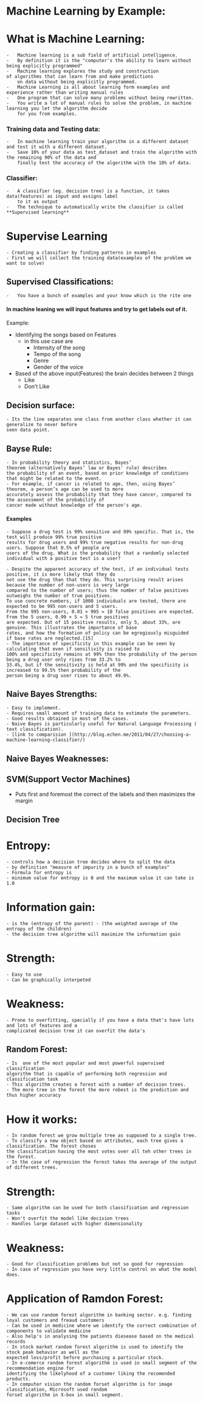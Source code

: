# Machine Learning by Example:
# What is Machine Learning:
    -	Machine learning is a sub field of artificial intelligence.
    -	By definition it is the "computer's the ability to learn without being explicitly programmed"
    -	Machine learning explores the study and construction of algorithms that can learn from and make predictions
        on data without being explicitly programmed.
    -	Machine Learning is all about learning form examples and experience rather than writing manual rules
    -	One program that can solve many problems without being rewritten.
    -   You write a lot of manual rules to solve the problem, in machine learning you let the algorithm decide
        for you from examples.

### Training data and Testing data:
    -	In machine learning train your algorithm in a different dataset and test it with a different dataset.
    -	Save 10% of your data as test_dataset and train the algorithm with the remaining 90% of the data and
        finally test the accuracy of the algorithm with the 10% of data.

### Classifier:
    -	A classifier (eg. decision tree) is a function, it takes data(features) as input and assigns label
        to it as output
    -	The technique to automatically write the classifier is called **Supervised learning**

# Supervise Learning
    - Creating a classifier by finding patterns in examples
    - First we will collect the training data(examples of the problem we want to solve)

## Supervised Classifications:
    -	You have a bunch of examples and your know which is the rite one

#### In machine leaning we will input features and try to get labels out of it.
Example:
- Identifying the songs based on Features
    - in this use case are
        - Intensity of the song
        - Tempo of the song
        - Genre
        - Gender of the voice
- Based of the above input(Features) the brain decides between 2 things
    - Like
    - Don’t Like

## Decision surface:
    - Its the line separates one class from another class whether it can generalize to never before
    seen data point.

## Bayse Rule:

    - In probability theory and statistics, Bayes’ theorem (alternatively Bayes’ law or Bayes' rule) describes
    the probability of an event, based on prior knowledge of conditions that might be related to the event.
    - For example, if cancer is related to age, then, using Bayes’ theorem, a person’s age can be used to more
    accurately assess the probability that they have cancer, compared to the assessment of the probability of
    cancer made without knowledge of the person's age.

#### Examples
    - Suppose a drug test is 99% sensitive and 99% specific. That is, the test will produce 99% true positive
    results for drug users and 99% true negative results for non-drug users. Suppose that 0.5% of people are
    users of the drug. What is the probability that a randomly selected individual with a positive test is a user?

    - Despite the apparent accuracy of the test, if an individual tests positive, it is more likely that they do 
    not use the drug than that they do. This surprising result arises because the number of non-users is very large
    compared to the number of users; thus the number of false positives outweighs the number of true positives.
    To use concrete numbers, if 1000 individuals are tested, there are expected to be 995 non-users and 5 users.
    From the 995 non-users, 0.01 × 995 ≃ 10 false positives are expected. From the 5 users, 0.99 × 5 ≈ 5 true positives
    are expected. Out of 15 positive results, only 5, about 33%, are genuine. This illustrates the importance of base
    rates, and how the formation of policy can be egregiously misguided if base rates are neglected.[15]
    - The importance of specificity in this example can be seen by calculating that even if sensitivity is raised to
    100% and specificity remains at 99% then the probability of the person being a drug user only rises from 33.2% to
    33.4%, but if the sensitivity is held at 99% and the specificity is increased to 99.5% then probability of the
    person being a drug user rises to about 49.9%.

## Naive Bayes Strengths:
    - Easy to implement.
    - Requires small amount of training data to estimate the parameters.
    - Good results obtained in most of the cases.
    - Naive Bayes is particularly useful for Natural Language Processing ( text classification).
    - [link to comparision ](http://blog.echen.me/2011/04/27/choosing-a-machine-learning-classifier/)

## Naive Bayes Weaknesses:


## SVM(Support Vector Machines)
- Puts first and foremost the correct of the labels and then maximizes the margin

## Decision Tree

# Entropy:
    - controls how a decision tree decides where to split the data
    - by definition "measure of impurity in a bunch of examples"
    - Formula for entropy is
    - minimum value for entropy is 0 and the maximum value it can take is 1.0
# Information gain:
    - is the (entropy of the parent) - (the weighted average of the entropy of the children)
    - the decision tree algorithm will maximize the information gain
# Strength:
    - Easy to use
    - Can be graphically interpeted
# Weakness:
    - Prone to overfitting, specially if you have a data that's have lots and lots of features and a
    complicated decision tree it can overfit the data's

## Random Forest:
    - Is  one of the most popular and most powerful supervised classification
    algorithm that is capable of performing both regression and classification task
    - This algorithm creates a forest with a number of decision trees.
    - The more tree in the forest the more robest is the prediction and thus higher accuracy
# How it works:
    - In random forest we grow multiple tree as supposed to a single tree.
    - To classify a new object based on attributes, each tree gives a classification. The forest choses
    the classification having the most votes over all teh other trees in the forest.
    - In the case of regression the forest takes the average of the output of different trees.
# Strength:
    - Same algorithm can be used for both classification and regression tasks
    - Won't overfit the model like decision trees
    - Handles large dataset with higher dimensionality
# Weakness:
    - Good for classification problems but not so good for regression
    - In case of regression you have very little control on what the model does.
# Application of Ramdon Forest:
    - We can use random forest algorithm in banking sector. e.g. finding loyal customers and freaud customers
    - Can be used in medicine where we identify the correct combination of components to validate medicine
    - Also help's in analysing the patients diesease based on the medical records
    - In stock market random forest algorithm is used to identify the stock peak behavior as well as the
    expected loss/profit before purchasing a particular stock.
    - In e-comerce random forest algorithm is used in small segment of the recommendation engine for
    identifying the likelyhood of a customer liking the recomended products.
    - In computer vision the random forset algorithm is for image classification, Microsoft used random
    forset algorithm in X-box in small segment.

